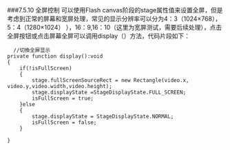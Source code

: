 ###7.5.10 全屏控制 
可以使用Flash canvas阶段的stage属性值来设置全屏，但是考虑到正常的屏幕和宽屏处理，常见的显示分辨率可以分为4：3（1024×768），5：4（1280×1024） ），16：9,16：10（这里为宽屏测试，需要后续处理），点击全屏按钮或点击屏幕全屏可以调用display（）方法，代码片段如下：


```
  //切換全屏显示 
private function display():void
{ 
    if(!isFullScreen)
    { 
        stage.fullScreenSourceRect = new Rectangle(video.x, video.y,video.width,video.height);
        stage.displayState =StageDisplayState.FULL_SCREEN; 
        isFullScreen = true; 
    }else
    { 
        stage.displayState = StageDisplayState.NORMAL; 
        isFullScreen = false; 
    }
   
}
```

